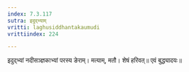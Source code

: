```yaml
---
index: 7.3.117
sutra: इदुद्भ्याम्
vritti: laghusiddhantakaumudi
vrittiindex: 224

---
```

इदुद्भ्यां नदीसञ्ज्ञकाभ्यां परस्य ङेराम्। मत्याम्, मतौ। शेषं हरिवत्॥ एवं बुद्ध्यादयः॥